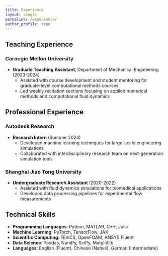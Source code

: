 ```yaml
---
title: Experience
layout: single
permalink: /experience/
author_profile: true
---
```


## Teaching Experience

### Carnegie Mellon University
- **Graduate Teaching Assistant**, Department of Mechanical Engineering (2023-2024)
  - Assisted with course development and student mentoring for graduate-level computational methods courses
  - Led weekly recitation sections focusing on applied numerical methods and computational fluid dynamics

## Professional Experience

### Autodesk Research
- **Research Intern** (Summer 2024)
  - Developed machine learning techniques for large-scale engineering simulations
  - Collaborated with interdisciplinary research team on next-generation simulation tools

### Shanghai Jiao Tong University
- **Undergraduate Research Assistant** (2020-2022)
  - Assisted with fluid dynamics simulations for biomedical applications
  - Developed data processing pipelines for experimental flow measurements

## Technical Skills

- **Programming Languages**: Python, MATLAB, C++, Julia
- **Machine Learning**: PyTorch, TensorFlow, JAX
- **Scientific Computing**: FEniCS, OpenFOAM, ANSYS Fluent
- **Data Science**: Pandas, NumPy, SciPy, Matplotlib
- **Languages**: English (Fluent), Chinese (Native), German (Intermediate)
